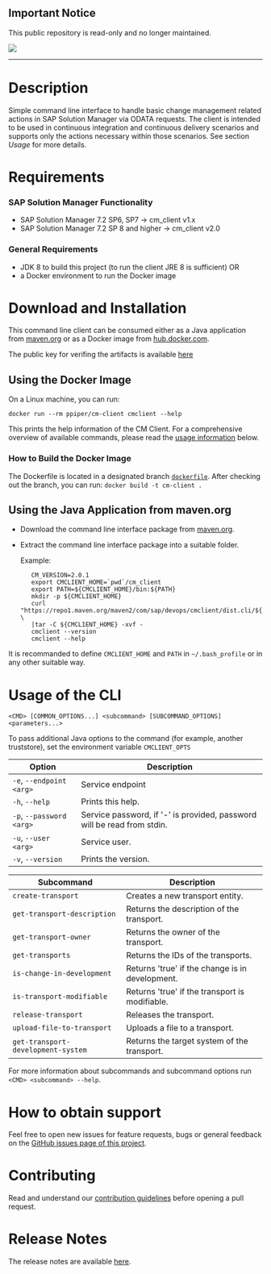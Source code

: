## Important Notice

This public repository is read-only and no longer maintained.

![](https://img.shields.io/badge/STATUS-NOT%20CURRENTLY%20MAINTAINED-red.svg?longCache=true&style=flat)

---

# Description

Simple command line interface to handle basic change management related actions
in SAP Solution Manager via ODATA requests. The client is intended to be used
in continuous integration and continuous delivery scenarios and supports only
the actions necessary within those scenarios. See section _Usage_ for more details.

# Requirements
### SAP Solution Manager Functionality
 - SAP Solution Manager 7.2 SP6, SP7 -> cm_client v1.x
 - SAP Solution Manager 7.2 SP 8 and higher -> cm_client v2.0

### General Requirements
 - JDK 8 to build this project (to run the client JRE 8 is sufficient) OR
 - a Docker environment to run the Docker image

# Download and Installation
This command line client can be consumed either as a Java application from [maven.org](https://repo1.maven.org/maven2/com/sap/devops/cmclient/dist.cli) or as a Docker image from [hub.docker.com](https://hub.docker.com/r/ppiper/cm-client).

The public key for verifing the artifacts is available [here](https://keys.openpgp.org/vks/v1/by-fingerprint/D59BDC1A924385CFEE6AA5962F55B9DDAC28BFAF)

## Using the Docker Image

On a Linux machine, you can run:

`docker run --rm ppiper/cm-client cmclient --help`

This prints the help information of the CM Client. For a comprehensive overview of available commands, please read the [usage information](#usage) below.

### How to Build the Docker Image

The Dockerfile is located in a designated branch [`dockerfile`](https://github.com/SAP/devops-cm-client/tree/docker). After checking out the branch, you can run:
`docker build -t cm-client .`

## Using the Java Application from maven.org

  - Download the command line interface package from [maven.org](http://repo1.maven.org/maven2/com/sap/devops/cmclient/dist.cli).
  - Extract the command line interface package into a suitable folder.

    Example:
    ```
       CM_VERSION=2.0.1
       export CMCLIENT_HOME=`pwd`/cm_client
       export PATH=${CMCLIENT_HOME}/bin:${PATH}
       mkdir -p ${CMCLIENT_HOME}
       curl "https://repo1.maven.org/maven2/com/sap/devops/cmclient/dist.cli/${CM_VERSION}/dist.cli-${CM_VERSION}.tar.gz"  \
       |tar -C ${CMCLIENT_HOME} -xvf -
       cmclient --version
       cmclient --help
    ```
It is recommanded to define `CMCLIENT_HOME` and `PATH` in `~/.bash_profile` or in any other suitable way.


# Usage of the CLI

````
<CMD> [COMMON_OPTIONS...] <subcommand> [SUBCOMMAND_OPTIONS] <parameters...>
````

To pass additional Java options to the command (for example, another truststore), set the environment variable `CMCLIENT_OPTS`

| Option                   |     Description         |
|--------------------------|-------------------------|
| `-e`, `--endpoint <arg>` | Service endpoint        |
| `-h`, `--help`           | Prints this help.       |
| `-p`, `--password <arg>` | Service password, if '-' is provided, password will be read from stdin. |
| `-u`, `--user <arg>`     | Service user.           |
| `-v`, `--version`        | Prints the version.     |


| Subcommand                        | Description                                     |
|-----------------------------------|-------------------------------------------------|
| `create-transport`                | Creates a new transport entity.                 |
| `get-transport-description`       | Returns the description of the transport.       |
| `get-transport-owner`             | Returns the owner of the transport.             |
| `get-transports`                  | Returns the IDs of the transports.              |
| `is-change-in-development`        | Returns 'true' if the change is in development. |
| `is-transport-modifiable`         | Returns 'true' if the transport is modifiable.  |
| `release-transport`               | Releases the transport.                         |
| `upload-file-to-transport`        | Uploads a file to a transport.                  |
| `get-transport-development-system`| Returns the target system of the transport.     |

For more information about subcommands and subcommand options run `<CMD> <subcommand> --help`.

# How to obtain support

Feel free to open new issues for feature requests, bugs or general feedback on
the [GitHub issues page of this project][cm-cli-issues].

# Contributing

Read and understand our [contribution guidelines][contribution]
before opening a pull request.


[cm-cli-issues]: https://github.com/SAP/devops-cm-client/issues
[license]: ./LICENSE
[contribution]: ./CONTRIBUTING.md

# Release Notes
The release notes are available [here](RELEASES.md).
